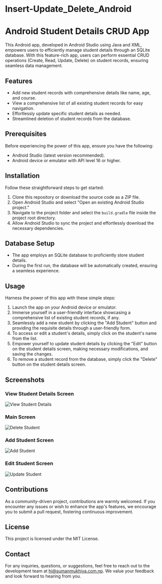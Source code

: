 # Insert-Update_Delete_Android
# Android Student Details CRUD App

This Android app, developed in Android Studio using Java and XML, empowers users to efficiently manage student details through an SQLite database. With this feature-rich app, users can perform essential CRUD operations (Create, Read, Update, Delete) on student records, ensuring seamless data management.

## Features
- Add new student records with comprehensive details like name, age, and course.
- View a comprehensive list of all existing student records for easy navigation.
- Effortlessly update specific student details as needed.
- Streamlined deletion of student records from the database.

## Prerequisites
Before experiencing the power of this app, ensure you have the following:
- Android Studio (latest version recommended).
- Android device or emulator with API level 16 or higher.

## Installation
Follow these straightforward steps to get started:
1. Clone this repository or download the source code as a ZIP file.
2. Open Android Studio and select "Open an existing Android Studio project."
3. Navigate to the project folder and select the `build.gradle` file inside the project root directory.
4. Allow Android Studio to sync the project and effortlessly download the necessary dependencies.

## Database Setup
- The app employs an SQLite database to proficiently store student details. 
- During the first run, the database will be automatically created, ensuring a seamless experience.

## Usage
Harness the power of this app with these simple steps:
1. Launch the app on your Android device or emulator.
2. Immerse yourself in a user-friendly interface showcasing a comprehensive list of existing student records, if any.
3. Seamlessly add a new student by clicking the "Add Student" button and providing the requisite details through a user-friendly form.
4. To access or edit a student's details, simply click on the student's name from the list.
5. Empower yourself to update student details by clicking the "Edit" button on the student details screen, making necessary modifications, and saving the changes.
6. To remove a student record from the database, simply click the "Delete" button on the student details screen.

## Screenshots
### View Student Details Screen
![View Student Details](https://github.com/ISMT-Coders/Insert-Update_Delete_Android/blob/main/view.jpg)

### Main Screen
![Delete Student](https://github.com/ISMT-Coders/Insert-Update_Delete_Android/blob/main/delete.jpg)

### Add Student Screen
![Add Student](https://example.com/images/add_student.png)

### Edit Student Screen
![Update Student](https://github.com/ISMT-Coders/Insert-Update_Delete_Android/blob/main/update.jpg)

## Contributions
As a community-driven project, contributions are warmly welcomed. If you encounter any issues or wish to enhance the app's features, we encourage you to submit a pull request, fostering continuous improvement.

## License
This project is licensed under the MIT License.

## Contact
For any inquiries, questions, or suggestions, feel free to reach out to the development team at hi@sumanmukhiya.com.np. We value your feedback and look forward to hearing from you.
